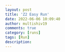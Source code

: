 ```yaml
---
layout: post
title: 'Z2 Easy Run'
date: 2022-06-06 10:09:40
author: multishiv19
comments: true
category: [runs]
tags: [Run]
description: 
---
```


<div width='100%' class='strava-embed-placeholder' data-embed-type='activity' data-embed-id='7267011191'></div>
<script src='https://strava-embeds.com/embed.js'></script>
